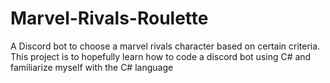 # Marvel-Rivals-Roulette
A Discord bot to choose a marvel rivals character based on certain criteria. This project is to hopefully learn how to code a discord bot using C# and familiarize myself with the C# language
